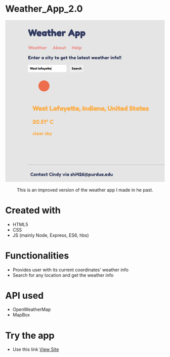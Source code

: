 # Weather_App_2.0
<p align="center">
  <img src="./public/img/demo.PNG">
  <p align="center">
    This is an improved version of the weather app I made in he past.
  </p>
</p>


# Created with
* HTML5
* CSS
* JS (mainly Node, Express, ES6, hbs)


# Functionalities
- Provides user with its current coordinates' weather info
- Search for any location and get the weather info


# API used
* OpenWeatherMap
* MapBox

# Try the app
- Use this link <a href="https://weather-app-cindy.herokuapp.com/">View Site</a>
